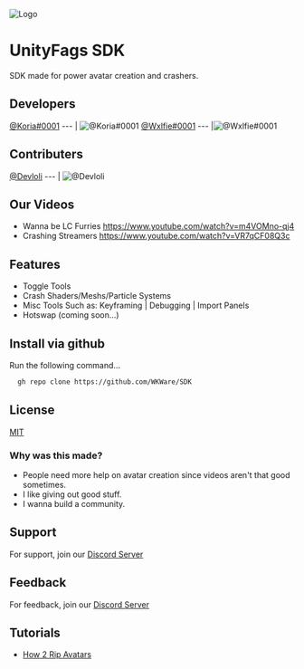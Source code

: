 
![Logo](https://cdn.discordapp.com/attachments/1017811760234901595/1017908349158817852/SDK_Panel_Banner.png)


# UnityFags SDK

SDK made for power avatar creation and crashers.




## Developers
[@Koria#0001](https://www.github.com/Descripted)
--- |
![@Koria#0001](https://avatars.githubusercontent.com/Descripted?s=100&v=1) [@Wxlfie#0001](https://github.com/Wxlfie999) --- |![@Wxlfie#0001](https://avatars.githubusercontent.com/Wxlfie999?s=100&v=1)


## Contributers
[@Devloli](https://github.com/devloli-main)
--- |
![@Devloli](https://avatars.githubusercontent.com/devloli-main?s=100&v=1)

## Our Videos


- Wanna be LC Furries https://www.youtube.com/watch?v=m4VOMno-qj4
- Crashing Streamers https://www.youtube.com/watch?v=VR7qCF08Q3c

## Features

- Toggle Tools
- Crash Shaders/Meshs/Particle Systems
- Misc Tools Such as: Keyframing | Debugging | Import Panels
- Hotswap (coming soon...)


## Install via github

Run the following command...

```bash
  gh repo clone https://github.com/WKWare/SDK
```


## License

[MIT](https://choosealicense.com/licenses/mit/)


### Why was this made?

 - People need more help on avatar creation since videos aren't that good sometimes.
 - I like giving out good stuff.
 - I wanna build a community.

## Support

For support, join our [Discord Server](https://discord.gg/winners)


## Feedback

For feedback, join our [Discord Server](https://discord.gg/winners) 


## Tutorials

 - [How 2 Rip Avatars](https://www.youtube.com/watch?v=GyFk83HYqNA)
